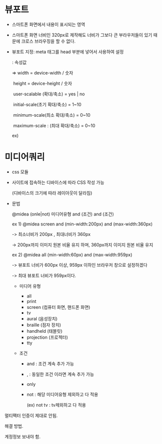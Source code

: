 # 뷰포트

- 스마트폰 화면에서 내용이 표시되는 영역

- 스마트폰 화면 너비인 320px로 제작해도 너비가 그보다 큰 부라우저들이 있기 때문에 크로스 브라우징을 할 수 없다. 

- 뷰포트 지정: meta 태그를 head 부분에 넣어서 사용하여 설정

  <meta name="viewport" content="(속성값) (속성값)">

  : 속성값 

  =>  width = device-width / 숫자

  ​	 height = device-height / 숫자

  ​	 user-scalable (확대/축소) =  yes | no

  ​	 initial-scale(초기 확대/축소) = 1~10

  ​	 minimum-scale(최소 확대/축소) = 0~10

  ​	 maximum-scale : (최대 확대/축소) = 0~10

  ex) <meta name="viewport" content="width=ddvice-width, initial-scale=1">

# 미디어쿼리

- css 모듈

- 사이트에 접속하는 디바이스에 따라 CSS 작성 가능

  (디바이스의 크기에 따라 레이아웃이 달라짐)

- 문법

  @midea (onle|not) 미디어유형 and (조건) and (조건)

  ex 1) @midea screen and (min-width:200px) and (max-width:360px)

  -> 최소너비가 200px , 최대너비가 360px 

  -> 200px까지 이미지 원본 비율 유지 하며, 360px까지 이미지 원본 비율 유지

  ex 2) @midea all (min-width:60px) and (max-width:959px)

  -> 뷰포트 너비가 600px 이상, 959px 이하인 브라우저 창으로 설정하겠다

  -> 최대 뷰포트 너비가 959px이다. 

  - 미디어 유형

    -   all 
    - print
    - screen (컴퓨터 화면, 핸드폰 화면)
    - tv
    - aural (음성장치)
    - braille (점자 장치)
    - handheld (태블릿)
    - projection (프로젝터)
    - tty

  - 조건

    - and : 조건 계속 추가 가능

    - , : 동일한 조건 이라면 계속 추가 가능

    - only 

    - not : 해당 미디어유형 제외하고 다 적용

      (ex) not tv : tv제외하고 다 적용







 멀티팩터 인증이 제대로 안됨. 

해결 방법. 

계정정보 보내야 함. 

